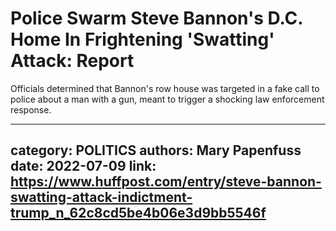 # Police Swarm Steve Bannon's D.C. Home In Frightening 'Swatting' Attack: Report

Officials determined that Bannon's row house was targeted in a fake call to police about a man with a gun, meant to trigger a shocking law enforcement response.

---
category: POLITICS
authors: Mary Papenfuss
date: 2022-07-09
link: https://www.huffpost.com/entry/steve-bannon-swatting-attack-indictment-trump_n_62c8cd5be4b06e3d9bb5546f
---
